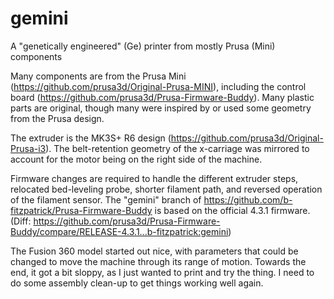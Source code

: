 # gemini
A "genetically engineered" (Ge) printer from mostly Prusa (Mini) components

Many components are from the Prusa Mini (https://github.com/prusa3d/Original-Prusa-MINI), including the control board (https://github.com/prusa3d/Prusa-Firmware-Buddy). Many plastic parts are original, though many were inspired by or used some geometry from the Prusa design.

The extruder is the MK3S+ R6 design (https://github.com/prusa3d/Original-Prusa-i3). The belt-retention geometry of the x-carriage was mirrored to account for the motor being on the right side of the machine.

Firmware changes are required to handle the different extruder steps, relocated bed-leveling probe, shorter filament path, and reversed operation of the filament sensor. The "gemini" branch of https://github.com/b-fitzpatrick/Prusa-Firmware-Buddy is based on the official 4.3.1 firmware. (Diff: https://github.com/prusa3d/Prusa-Firmware-Buddy/compare/RELEASE-4.3.1...b-fitzpatrick:gemini)

The Fusion 360 model started out nice, with parameters that could be changed to move the machine through its range of motion. Towards the end, it got a bit sloppy, as I just wanted to print and try the thing. I need to do some assembly clean-up to get things working well again.

